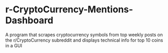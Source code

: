 # r-CryptoCurrency-Mentions-Dashboard
A program that scrapes cryptocurrency symbols from top weekly posts on the r/CryptoCurrency subreddit and displays technical info for top 10 coins in a GUI
